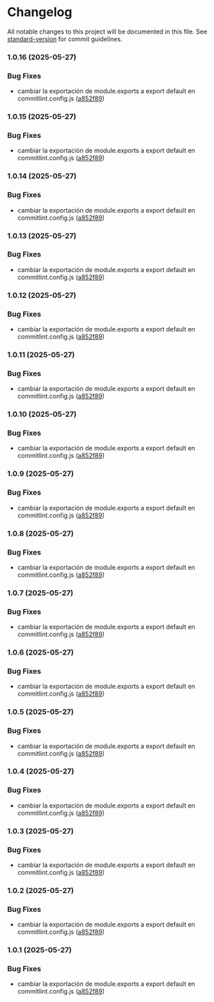 # Changelog

All notable changes to this project will be documented in this file. See [standard-version](https://github.com/conventional-changelog/standard-version) for commit guidelines.

### 1.0.16 (2025-05-27)


### Bug Fixes

* cambiar la exportación de module.exports a export default en commitlint.config.js ([a852f89](https://github.com/jochdev/test-conventional-commits/commit/a852f892933f56570e05d1453da0355e580cc3ae))

### 1.0.15 (2025-05-27)


### Bug Fixes

* cambiar la exportación de module.exports a export default en commitlint.config.js ([a852f89](https://github.com/jochdev/test-conventional-commits/commit/a852f892933f56570e05d1453da0355e580cc3ae))

### 1.0.14 (2025-05-27)


### Bug Fixes

* cambiar la exportación de module.exports a export default en commitlint.config.js ([a852f89](https://github.com/jochdev/test-conventional-commits/commit/a852f892933f56570e05d1453da0355e580cc3ae))

### 1.0.13 (2025-05-27)


### Bug Fixes

* cambiar la exportación de module.exports a export default en commitlint.config.js ([a852f89](https://github.com/jochdev/test-conventional-commits/commit/a852f892933f56570e05d1453da0355e580cc3ae))

### 1.0.12 (2025-05-27)


### Bug Fixes

* cambiar la exportación de module.exports a export default en commitlint.config.js ([a852f89](https://github.com/jochdev/test-conventional-commits/commit/a852f892933f56570e05d1453da0355e580cc3ae))

### 1.0.11 (2025-05-27)


### Bug Fixes

* cambiar la exportación de module.exports a export default en commitlint.config.js ([a852f89](https://github.com/jochdev/test-conventional-commits/commit/a852f892933f56570e05d1453da0355e580cc3ae))

### 1.0.10 (2025-05-27)


### Bug Fixes

* cambiar la exportación de module.exports a export default en commitlint.config.js ([a852f89](https://github.com/jochdev/test-conventional-commits/commit/a852f892933f56570e05d1453da0355e580cc3ae))

### 1.0.9 (2025-05-27)


### Bug Fixes

* cambiar la exportación de module.exports a export default en commitlint.config.js ([a852f89](https://github.com/jochdev/test-conventional-commits/commit/a852f892933f56570e05d1453da0355e580cc3ae))

### 1.0.8 (2025-05-27)


### Bug Fixes

* cambiar la exportación de module.exports a export default en commitlint.config.js ([a852f89](https://github.com/jochdev/test-conventional-commits/commit/a852f892933f56570e05d1453da0355e580cc3ae))

### 1.0.7 (2025-05-27)


### Bug Fixes

* cambiar la exportación de module.exports a export default en commitlint.config.js ([a852f89](https://github.com/jochdev/test-conventional-commits/commit/a852f892933f56570e05d1453da0355e580cc3ae))

### 1.0.6 (2025-05-27)


### Bug Fixes

* cambiar la exportación de module.exports a export default en commitlint.config.js ([a852f89](https://github.com/jochdev/test-conventional-commits/commit/a852f892933f56570e05d1453da0355e580cc3ae))

### 1.0.5 (2025-05-27)


### Bug Fixes

* cambiar la exportación de module.exports a export default en commitlint.config.js ([a852f89](https://github.com/jochdev/test-conventional-commits/commit/a852f892933f56570e05d1453da0355e580cc3ae))

### 1.0.4 (2025-05-27)


### Bug Fixes

* cambiar la exportación de module.exports a export default en commitlint.config.js ([a852f89](https://github.com/jochdev/test-conventional-commits/commit/a852f892933f56570e05d1453da0355e580cc3ae))

### 1.0.3 (2025-05-27)


### Bug Fixes

* cambiar la exportación de module.exports a export default en commitlint.config.js ([a852f89](https://github.com/jochdev/test-conventional-commits/commit/a852f892933f56570e05d1453da0355e580cc3ae))

### 1.0.2 (2025-05-27)


### Bug Fixes

* cambiar la exportación de module.exports a export default en commitlint.config.js ([a852f89](https://github.com/jochdev/test-conventional-commits/commit/a852f892933f56570e05d1453da0355e580cc3ae))

### 1.0.1 (2025-05-27)


### Bug Fixes

* cambiar la exportación de module.exports a export default en commitlint.config.js ([a852f89](https://github.com/jochdev/test-conventional-commits/commit/a852f892933f56570e05d1453da0355e580cc3ae))
